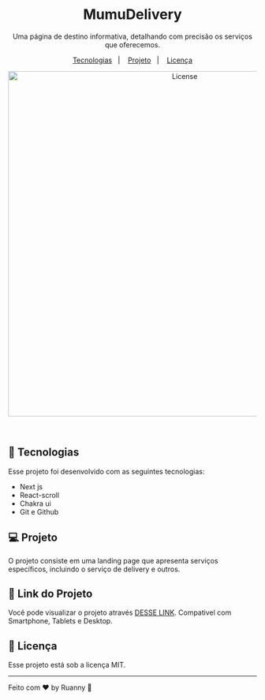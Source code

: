 <h1 align="center">MumuDelivery</h1>

<p align="center">
Uma página de destino informativa, detalhando com precisão os serviços que oferecemos.
</p>

<p align="center">
  <a href="#-tecnologias">Tecnologias</a>&nbsp;&nbsp;&nbsp;|&nbsp;&nbsp;&nbsp;
  <a href="#-projeto">Projeto</a>&nbsp;&nbsp;&nbsp;|&nbsp;&nbsp;&nbsp;
  <a href="#memo-licença">Licença</a>
</p>

<p align="center">
  <img alt="License" src="https://github.com/ruannysil/devmovie/assets/84647446/f6e8f018-9665-4a76-b46e-a35c1368e8af"
 width="700px">
</p>

<br>

## 🚀 Tecnologias

Esse projeto foi desenvolvido com as seguintes tecnologias:

- Next js
- React-scroll
- Chakra ui
- Git e Github

## 💻 Projeto

O projeto consiste em uma landing page que apresenta serviços específicos, incluindo o serviço de delivery e outros.

## 🔖 Link do Projeto

Você pode visualizar o projeto através [DESSE LINK](https://llanding-pagemm.vercel.app/). Compativel com Smartphone, Tablets e Desktop.


## :memo: Licença

Esse projeto está sob a licença MIT.

---

Feito com ♥ by Ruanny :wave:
